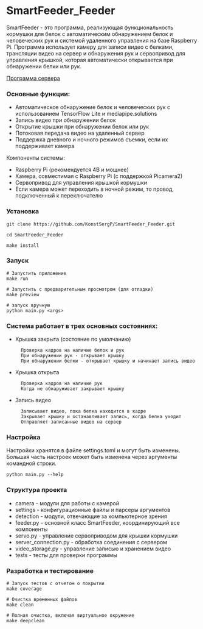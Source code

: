 # SmartFeeder_Feeder

SmartFeeder - это программа, реализующая функциональность кормушки для белок с автоматическим обнаружением белок и человеческих рук и системой удаленного управления на базе Raspberry Pi. Программа использует камеру для записи видео с белками, трансляции видео на сервер и обнаружения рук и сервопривод для управления крышкой, которая автоматически открывается при обнаружении белки или рук.

[Программа сервера](https://github.com/KonstSergP/SmartFeeder_Server)

### Основные функции:
- Автоматическое обнаружение белок и человеческих рук с использованием TensorFlow Lite и mediapipe.solutions
- Запись видео при обнаружении белок
- Открытие крышки при обнаружении белок или рук
- Потоковая передача видео на удаленный сервер
- Поддержка дневного и ночного режимов съемки, если их поддерживает камера


Компоненты системы:
- Raspberry Pi (рекомендуется 4B и мощнее)
- Камера, совместимая с Raspberry Pi (с поддержкой Picamera2)
- Сервопривод для управления крышкой кормушки
- Если камера может переходить в ночной режим, то провод, подключенный к переключателю


### Установка
```
git clone https://github.com/KonstSergP/SmartFeeder_Feeder.git

cd SmartFeeder_Feeder

make install
```

### Запуск

```
# Запустить приложение
make run

# Запустить с предварительным просмотром (для отладки)
make preview

# запуск вручную
python main.py <args>
```

### Система работает в трех основных состояниях:

- Крышка закрыта (состояние по умолчанию)

        Проверка кадров на наличие белок и рук
        При обнаружении рук - открывает крышку
        При обнаружении белки - открывает крышку и начинает запись видео

- Крышка открыта
  
        Проверка кадров на наличие рук
        Когда не обнаруживает закрывает крышку

- Запись видео

        Записывает видео, пока белка находится в кадре
        Закрывает крышку и останавливает запись, когда белка уходит
        Отправляет записанные видео на сервер

### Настройка
Настройки хранятся в файле settings.toml и могут быть изменены. Большая часть настроек может быть изменена через аргументы командной строки.
```
python main.py --help
```


### Структура проекта

- camera - модули для работы с камерой
- settings - конфигурационные файлы и парсеры аргументов
- detection - модули, отвечающие за компьютерное зрения
- feeder.py - основной класс SmartFeeder, координирующий все компоненты
- servo.py - управление сервоприводом для крышки кормушки
- server_connection.py - обработка соединения с сервером
- video_storage.py - управление записью и хранением видео
- tests - тесты для проверки программы


### Разработка и тестирование
```
# Запуск тестов с отчетом о покрытии
make coverage

# Очистка временных файлов
make clean

# Полная очистка, включая виртуальное окружение
make deepclean
```
